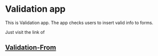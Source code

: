 # Validation app
This is Validation app.
The app checks users to insert valid info to forms.

Just visit the link of 
## [Validation-From](https://isaaknazar.github.io/validation-form/) 
